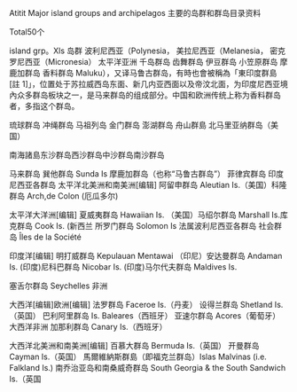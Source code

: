 Atitit Major island groups and archipelagos 主要的岛群和群岛目录资料



Total50个

island grp。Xls
岛群 波利尼西亚（Polynesia， 美拉尼西亚（Melanesia， 密克罗尼西亚（Micronesia）
太平洋亚洲
千岛群岛 齿舞群岛 伊豆群岛 小笠原群岛
摩鹿加群岛 香料群岛 Maluku），又译马鲁古群岛，有時也會被稱為「東印度群島
[註 1]」，位置处于苏拉威西岛东面、新几内亚西面以及帝汶北面，为印度尼西亚境內众多群岛板块之一，是马来群岛的组成部分。中国和欧洲传统上称为香料群岛者，多指这个群岛。

 
琉球群岛 冲绳群岛 马祖列岛 金门群岛 澎湖群岛 舟山群島 北马里亚纳群岛（美国）

南海諸島东沙群岛西沙群岛中沙群岛南沙群岛

马来群岛 巽他群岛 Sunda Is 摩鹿加群岛（也称“马鲁古群岛”） 菲律宾群岛 印度尼西亚各群岛
太平洋北美洲和南美洲[编辑]
 阿留申群岛 Aleutian Is.（美国）科隆群岛 Arch,de Colon (厄瓜多尔)
 

太平洋大洋洲[编辑]
夏威夷群岛 Hawaiian Is. （美国）马绍尔群岛 Marshall Is.库克群岛 Cook Is. (新西兰
所罗门群岛 Solomon Is 法属波利尼西亚各群岛
社会群岛 Îles de la Société


印度洋[编辑]
明打威群岛 Kepulauan Mentawai （印尼）安达曼群岛 Andaman Is. 
(印度)尼科巴群岛 Nicobar Is. (印度)马尔代夫群岛 Maldives Is.

 塞舌尔群岛 Seychelles 非洲

大西洋[编辑]欧洲[编辑]
法罗群岛 Faceroe Is.（丹麦）
设得兰群岛 Shetland Is.（英国）
巴利阿里群岛 Is. Baleares（西班牙）
亚速尔群岛 Acores（葡萄牙）
 大西洋非洲 加那利群岛 Canary Is.（西班牙）


大西洋北美洲和南美洲[编辑]
百慕大群岛 Bermuda Is.（英国）
 开曼群岛 Cayman Is.（英国）
 馬爾維納斯群島（即福克兰群岛）Islas Malvinas (i.e. Falkland Is.)
 南乔治亚岛和南桑威奇群岛 South Georgia & the South Sandwich Is.（英国
